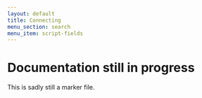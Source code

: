```yaml
---
layout: default
title: Connecting
menu_section: search
menu_item: script-fields
---
```



# Documentation still in progress

This is sadly still a marker file.

